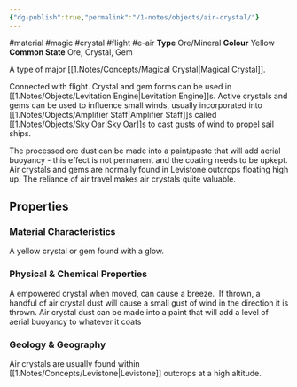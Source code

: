 ```yaml
---
{"dg-publish":true,"permalink":"/1-notes/objects/air-crystal/"}
---
```


#material #magic #crystal #flight #e-air 
**Type** Ore/Mineral
**Colour** Yellow
**Common State**  Ore, Crystal, Gem

A type of major [[1.Notes/Concepts/Magical Crystal\|Magical Crystal]].

Connected with flight. Crystal and gem forms can be used in [[1.Notes/Objects/Levitation Engine\|Levitation Engine]]s. Active crystals and gems can be used to influence small winds, usually incorporated into [[1.Notes/Objects/Amplifier Staff\|Amplifier Staff]]s called [[1.Notes/Objects/Sky Oar\|Sky Oar]]s to cast gusts of wind to propel sail ships. 

The processed ore dust can be made into a paint/paste that will add aerial buoyancy - this effect is not permanent and the coating needs to be upkept. Air crystals and gems are normally found in Levistone outcrops floating high up. The reliance of air travel makes air crystals quite valuable.

## Properties

### Material Characteristics
A yellow crystal or gem found with a glow.

### Physical & Chemical Properties
A empowered crystal when moved, can cause a breeze.  If thrown, a handful of air crystal dust will cause a small gust of wind in the direction it is thrown. Air crystal dust can be made into a paint that will add a level of aerial buoyancy to whatever it coats

### Geology & Geography
Air crystals are usually found within [[1.Notes/Concepts/Levistone\|Levistone]] outcrops at a high altitude.